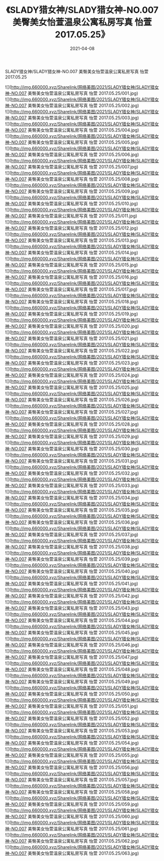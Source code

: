 ﻿---
layout: post
title:  《SLADY猎女神/SLADY猎女神-NO.007 美臀美女怡萱温泉公寓私房写真 怡萱 2017.05.25》
date:   2021-04-08
img: http://img.660000.xyz/Sharelink/网络美图/2021/SLADY猎女神/SLADY猎女神-NO.007 美臀美女怡萱温泉公寓私房写真 怡萱 2017.05.25/000.jpg
categories: [美女, 清纯, 唯美]
---

SLADY猎女神/SLADY猎女神-NO.007 美臀美女怡萱温泉公寓私房写真 怡萱 2017.05.25

 ![](http://img.660000.xyz/Sharelink/网络美图/2021/SLADY猎女神/SLADY猎女神-NO.007 美臀美女怡萱温泉公寓私房写真 怡萱 2017.05.25/001.jpg) <br>![](http://img.660000.xyz/Sharelink/网络美图/2021/SLADY猎女神/SLADY猎女神-NO.007 美臀美女怡萱温泉公寓私房写真 怡萱 2017.05.25/002.jpg) <br>![](http://img.660000.xyz/Sharelink/网络美图/2021/SLADY猎女神/SLADY猎女神-NO.007 美臀美女怡萱温泉公寓私房写真 怡萱 2017.05.25/003.jpg) <br>![](http://img.660000.xyz/Sharelink/网络美图/2021/SLADY猎女神/SLADY猎女神-NO.007 美臀美女怡萱温泉公寓私房写真 怡萱 2017.05.25/004.jpg) <br>![](http://img.660000.xyz/Sharelink/网络美图/2021/SLADY猎女神/SLADY猎女神-NO.007 美臀美女怡萱温泉公寓私房写真 怡萱 2017.05.25/005.jpg) <br>![](http://img.660000.xyz/Sharelink/网络美图/2021/SLADY猎女神/SLADY猎女神-NO.007 美臀美女怡萱温泉公寓私房写真 怡萱 2017.05.25/006.jpg) <br>![](http://img.660000.xyz/Sharelink/网络美图/2021/SLADY猎女神/SLADY猎女神-NO.007 美臀美女怡萱温泉公寓私房写真 怡萱 2017.05.25/007.jpg) <br>![](http://img.660000.xyz/Sharelink/网络美图/2021/SLADY猎女神/SLADY猎女神-NO.007 美臀美女怡萱温泉公寓私房写真 怡萱 2017.05.25/008.jpg) <br>![](http://img.660000.xyz/Sharelink/网络美图/2021/SLADY猎女神/SLADY猎女神-NO.007 美臀美女怡萱温泉公寓私房写真 怡萱 2017.05.25/009.jpg) <br>![](http://img.660000.xyz/Sharelink/网络美图/2021/SLADY猎女神/SLADY猎女神-NO.007 美臀美女怡萱温泉公寓私房写真 怡萱 2017.05.25/010.jpg) <br>![](http://img.660000.xyz/Sharelink/网络美图/2021/SLADY猎女神/SLADY猎女神-NO.007 美臀美女怡萱温泉公寓私房写真 怡萱 2017.05.25/011.jpg) <br>![](http://img.660000.xyz/Sharelink/网络美图/2021/SLADY猎女神/SLADY猎女神-NO.007 美臀美女怡萱温泉公寓私房写真 怡萱 2017.05.25/012.jpg) <br>![](http://img.660000.xyz/Sharelink/网络美图/2021/SLADY猎女神/SLADY猎女神-NO.007 美臀美女怡萱温泉公寓私房写真 怡萱 2017.05.25/013.jpg) <br>![](http://img.660000.xyz/Sharelink/网络美图/2021/SLADY猎女神/SLADY猎女神-NO.007 美臀美女怡萱温泉公寓私房写真 怡萱 2017.05.25/014.jpg) <br>![](http://img.660000.xyz/Sharelink/网络美图/2021/SLADY猎女神/SLADY猎女神-NO.007 美臀美女怡萱温泉公寓私房写真 怡萱 2017.05.25/015.jpg) <br>![](http://img.660000.xyz/Sharelink/网络美图/2021/SLADY猎女神/SLADY猎女神-NO.007 美臀美女怡萱温泉公寓私房写真 怡萱 2017.05.25/016.jpg) <br>![](http://img.660000.xyz/Sharelink/网络美图/2021/SLADY猎女神/SLADY猎女神-NO.007 美臀美女怡萱温泉公寓私房写真 怡萱 2017.05.25/017.jpg) <br>![](http://img.660000.xyz/Sharelink/网络美图/2021/SLADY猎女神/SLADY猎女神-NO.007 美臀美女怡萱温泉公寓私房写真 怡萱 2017.05.25/018.jpg) <br>![](http://img.660000.xyz/Sharelink/网络美图/2021/SLADY猎女神/SLADY猎女神-NO.007 美臀美女怡萱温泉公寓私房写真 怡萱 2017.05.25/019.jpg) <br>![](http://img.660000.xyz/Sharelink/网络美图/2021/SLADY猎女神/SLADY猎女神-NO.007 美臀美女怡萱温泉公寓私房写真 怡萱 2017.05.25/020.jpg) <br>![](http://img.660000.xyz/Sharelink/网络美图/2021/SLADY猎女神/SLADY猎女神-NO.007 美臀美女怡萱温泉公寓私房写真 怡萱 2017.05.25/021.jpg) <br>![](http://img.660000.xyz/Sharelink/网络美图/2021/SLADY猎女神/SLADY猎女神-NO.007 美臀美女怡萱温泉公寓私房写真 怡萱 2017.05.25/022.jpg) <br>![](http://img.660000.xyz/Sharelink/网络美图/2021/SLADY猎女神/SLADY猎女神-NO.007 美臀美女怡萱温泉公寓私房写真 怡萱 2017.05.25/023.jpg) <br>![](http://img.660000.xyz/Sharelink/网络美图/2021/SLADY猎女神/SLADY猎女神-NO.007 美臀美女怡萱温泉公寓私房写真 怡萱 2017.05.25/024.jpg) <br>![](http://img.660000.xyz/Sharelink/网络美图/2021/SLADY猎女神/SLADY猎女神-NO.007 美臀美女怡萱温泉公寓私房写真 怡萱 2017.05.25/025.jpg) <br>![](http://img.660000.xyz/Sharelink/网络美图/2021/SLADY猎女神/SLADY猎女神-NO.007 美臀美女怡萱温泉公寓私房写真 怡萱 2017.05.25/026.jpg) <br>![](http://img.660000.xyz/Sharelink/网络美图/2021/SLADY猎女神/SLADY猎女神-NO.007 美臀美女怡萱温泉公寓私房写真 怡萱 2017.05.25/027.jpg) <br>![](http://img.660000.xyz/Sharelink/网络美图/2021/SLADY猎女神/SLADY猎女神-NO.007 美臀美女怡萱温泉公寓私房写真 怡萱 2017.05.25/028.jpg) <br>![](http://img.660000.xyz/Sharelink/网络美图/2021/SLADY猎女神/SLADY猎女神-NO.007 美臀美女怡萱温泉公寓私房写真 怡萱 2017.05.25/029.jpg) <br>![](http://img.660000.xyz/Sharelink/网络美图/2021/SLADY猎女神/SLADY猎女神-NO.007 美臀美女怡萱温泉公寓私房写真 怡萱 2017.05.25/030.jpg) <br>![](http://img.660000.xyz/Sharelink/网络美图/2021/SLADY猎女神/SLADY猎女神-NO.007 美臀美女怡萱温泉公寓私房写真 怡萱 2017.05.25/031.jpg) <br>![](http://img.660000.xyz/Sharelink/网络美图/2021/SLADY猎女神/SLADY猎女神-NO.007 美臀美女怡萱温泉公寓私房写真 怡萱 2017.05.25/032.jpg) <br>![](http://img.660000.xyz/Sharelink/网络美图/2021/SLADY猎女神/SLADY猎女神-NO.007 美臀美女怡萱温泉公寓私房写真 怡萱 2017.05.25/033.jpg) <br>![](http://img.660000.xyz/Sharelink/网络美图/2021/SLADY猎女神/SLADY猎女神-NO.007 美臀美女怡萱温泉公寓私房写真 怡萱 2017.05.25/034.jpg) <br>![](http://img.660000.xyz/Sharelink/网络美图/2021/SLADY猎女神/SLADY猎女神-NO.007 美臀美女怡萱温泉公寓私房写真 怡萱 2017.05.25/035.jpg) <br>![](http://img.660000.xyz/Sharelink/网络美图/2021/SLADY猎女神/SLADY猎女神-NO.007 美臀美女怡萱温泉公寓私房写真 怡萱 2017.05.25/036.jpg) <br>![](http://img.660000.xyz/Sharelink/网络美图/2021/SLADY猎女神/SLADY猎女神-NO.007 美臀美女怡萱温泉公寓私房写真 怡萱 2017.05.25/037.jpg) <br>![](http://img.660000.xyz/Sharelink/网络美图/2021/SLADY猎女神/SLADY猎女神-NO.007 美臀美女怡萱温泉公寓私房写真 怡萱 2017.05.25/038.jpg) <br>![](http://img.660000.xyz/Sharelink/网络美图/2021/SLADY猎女神/SLADY猎女神-NO.007 美臀美女怡萱温泉公寓私房写真 怡萱 2017.05.25/039.jpg) <br>![](http://img.660000.xyz/Sharelink/网络美图/2021/SLADY猎女神/SLADY猎女神-NO.007 美臀美女怡萱温泉公寓私房写真 怡萱 2017.05.25/040.jpg) <br>![](http://img.660000.xyz/Sharelink/网络美图/2021/SLADY猎女神/SLADY猎女神-NO.007 美臀美女怡萱温泉公寓私房写真 怡萱 2017.05.25/041.jpg) <br>![](http://img.660000.xyz/Sharelink/网络美图/2021/SLADY猎女神/SLADY猎女神-NO.007 美臀美女怡萱温泉公寓私房写真 怡萱 2017.05.25/042.jpg) <br>![](http://img.660000.xyz/Sharelink/网络美图/2021/SLADY猎女神/SLADY猎女神-NO.007 美臀美女怡萱温泉公寓私房写真 怡萱 2017.05.25/043.jpg) <br>![](http://img.660000.xyz/Sharelink/网络美图/2021/SLADY猎女神/SLADY猎女神-NO.007 美臀美女怡萱温泉公寓私房写真 怡萱 2017.05.25/044.jpg) <br>![](http://img.660000.xyz/Sharelink/网络美图/2021/SLADY猎女神/SLADY猎女神-NO.007 美臀美女怡萱温泉公寓私房写真 怡萱 2017.05.25/045.jpg) <br>![](http://img.660000.xyz/Sharelink/网络美图/2021/SLADY猎女神/SLADY猎女神-NO.007 美臀美女怡萱温泉公寓私房写真 怡萱 2017.05.25/046.jpg) <br>![](http://img.660000.xyz/Sharelink/网络美图/2021/SLADY猎女神/SLADY猎女神-NO.007 美臀美女怡萱温泉公寓私房写真 怡萱 2017.05.25/047.jpg) <br>![](http://img.660000.xyz/Sharelink/网络美图/2021/SLADY猎女神/SLADY猎女神-NO.007 美臀美女怡萱温泉公寓私房写真 怡萱 2017.05.25/048.jpg) <br>![](http://img.660000.xyz/Sharelink/网络美图/2021/SLADY猎女神/SLADY猎女神-NO.007 美臀美女怡萱温泉公寓私房写真 怡萱 2017.05.25/049.jpg) <br>![](http://img.660000.xyz/Sharelink/网络美图/2021/SLADY猎女神/SLADY猎女神-NO.007 美臀美女怡萱温泉公寓私房写真 怡萱 2017.05.25/050.jpg) <br>![](http://img.660000.xyz/Sharelink/网络美图/2021/SLADY猎女神/SLADY猎女神-NO.007 美臀美女怡萱温泉公寓私房写真 怡萱 2017.05.25/051.jpg) <br>![](http://img.660000.xyz/Sharelink/网络美图/2021/SLADY猎女神/SLADY猎女神-NO.007 美臀美女怡萱温泉公寓私房写真 怡萱 2017.05.25/052.jpg) <br>![](http://img.660000.xyz/Sharelink/网络美图/2021/SLADY猎女神/SLADY猎女神-NO.007 美臀美女怡萱温泉公寓私房写真 怡萱 2017.05.25/053.jpg) <br>![](http://img.660000.xyz/Sharelink/网络美图/2021/SLADY猎女神/SLADY猎女神-NO.007 美臀美女怡萱温泉公寓私房写真 怡萱 2017.05.25/054.jpg) <br>![](http://img.660000.xyz/Sharelink/网络美图/2021/SLADY猎女神/SLADY猎女神-NO.007 美臀美女怡萱温泉公寓私房写真 怡萱 2017.05.25/055.jpg) <br>![](http://img.660000.xyz/Sharelink/网络美图/2021/SLADY猎女神/SLADY猎女神-NO.007 美臀美女怡萱温泉公寓私房写真 怡萱 2017.05.25/056.jpg) <br>![](http://img.660000.xyz/Sharelink/网络美图/2021/SLADY猎女神/SLADY猎女神-NO.007 美臀美女怡萱温泉公寓私房写真 怡萱 2017.05.25/057.jpg) <br>![](http://img.660000.xyz/Sharelink/网络美图/2021/SLADY猎女神/SLADY猎女神-NO.007 美臀美女怡萱温泉公寓私房写真 怡萱 2017.05.25/058.jpg) <br>![](http://img.660000.xyz/Sharelink/网络美图/2021/SLADY猎女神/SLADY猎女神-NO.007 美臀美女怡萱温泉公寓私房写真 怡萱 2017.05.25/059.jpg) <br>![](http://img.660000.xyz/Sharelink/网络美图/2021/SLADY猎女神/SLADY猎女神-NO.007 美臀美女怡萱温泉公寓私房写真 怡萱 2017.05.25/060.jpg) <br>![](http://img.660000.xyz/Sharelink/网络美图/2021/SLADY猎女神/SLADY猎女神-NO.007 美臀美女怡萱温泉公寓私房写真 怡萱 2017.05.25/061.jpg) <br>![](http://img.660000.xyz/Sharelink/网络美图/2021/SLADY猎女神/SLADY猎女神-NO.007 美臀美女怡萱温泉公寓私房写真 怡萱 2017.05.25/062.jpg) <br>![](http://img.660000.xyz/Sharelink/网络美图/2021/SLADY猎女神/SLADY猎女神-NO.007 美臀美女怡萱温泉公寓私房写真 怡萱 2017.05.25/063.jpg) <br>